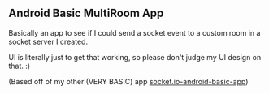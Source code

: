 ## Android Basic MultiRoom App ##

Basically an app to see if I could send a socket event to a custom room in a socket server I created.

UI is literally just to get that working, so please don't judge my UI design on that. :)

(Based off of my other (VERY BASIC) app [socket.io-android-basic-app](https://github.com/thenoelb/socket.io-android-basic-app]))
